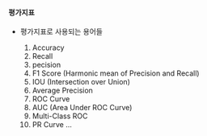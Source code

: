 #### 평가지표 

- 평가지표로 사용되는 용어들
    
    1. Accuracy
    2. Recall
    3. pecision
    4. F1 Score (Harmonic mean of Precision and Recall)
    5. IOU (Intersection over Union)
    6. Average Precision
    7. ROC Curve
    8. AUC (Area Under ROC Curve)
    9. Multi-Class ROC
    10. PR Curve
    ...

